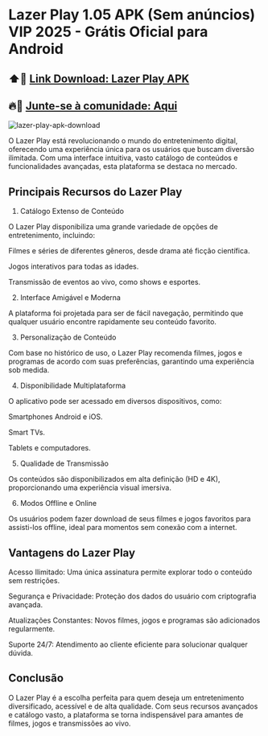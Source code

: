 # Lazer Play 1.05 APK (Sem anúncios) VIP 2025  - Grátis Oficial para Android
## ⬆️🔗 [Link Download: Lazer Play APK](https://apksil.com/lazer-play-apk/)
## 🔥🌈 [Junte-se à comunidade: Aqui](https://t.me/apksil)

![lazer-play-apk-download](https://github.com/user-attachments/assets/2b702755-82c6-4c12-8c55-ebd204c6649b)

O Lazer Play está revolucionando o mundo do entretenimento digital, oferecendo uma experiência única para os usuários que buscam diversão ilimitada. Com uma interface intuitiva, vasto catálogo de conteúdos e funcionalidades avançadas, esta plataforma se destaca no mercado.

## Principais Recursos do Lazer Play

1. Catálogo Extenso de Conteúdo

O Lazer Play disponibiliza uma grande variedade de opções de entretenimento, incluindo:

Filmes e séries de diferentes gêneros, desde drama até ficção científica.

Jogos interativos para todas as idades.

Transmissão de eventos ao vivo, como shows e esportes.

2. Interface Amigável e Moderna

A plataforma foi projetada para ser de fácil navegação, permitindo que qualquer usuário encontre rapidamente seu conteúdo favorito.

3. Personalização de Conteúdo

Com base no histórico de uso, o Lazer Play recomenda filmes, jogos e programas de acordo com suas preferências, garantindo uma experiência sob medida.

4. Disponibilidade Multiplataforma

O aplicativo pode ser acessado em diversos dispositivos, como:

Smartphones Android e iOS.

Smart TVs.

Tablets e computadores.

5. Qualidade de Transmissão

Os conteúdos são disponibilizados em alta definição (HD e 4K), proporcionando uma experiência visual imersiva.

6. Modos Offline e Online

Os usuários podem fazer download de seus filmes e jogos favoritos para assisti-los offline, ideal para momentos sem conexão com a internet.

## Vantagens do Lazer Play

Acesso Ilimitado: Uma única assinatura permite explorar todo o conteúdo sem restrições.

Segurança e Privacidade: Proteção dos dados do usuário com criptografia avançada.

Atualizações Constantes: Novos filmes, jogos e programas são adicionados regularmente.

Suporte 24/7: Atendimento ao cliente eficiente para solucionar qualquer dúvida.

## Conclusão

O Lazer Play é a escolha perfeita para quem deseja um entretenimento diversificado, acessível e de alta qualidade. Com seus recursos avançados e catálogo vasto, a plataforma se torna indispensável para amantes de filmes, jogos e transmissões ao vivo.
